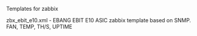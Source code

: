 Templates for zabbix

zbx_ebit_e10.xml - EBANG EBIT E10 ASIC zabbix template based on SNMP. FAN, TEMP, TH/S, UPTIME
